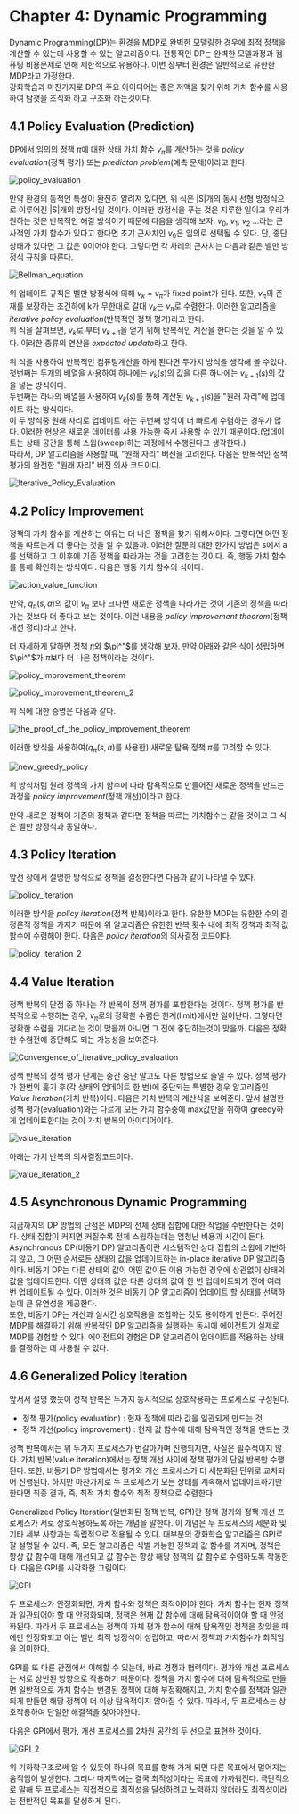 # Chapter 4: Dynamic Programming  

Dynamic Programming(DP)는 환경을 MDP로 완벽한 모델링한 경우에 최적 정책을 계산할 수 있는데 사용할 수 있는 알고리즘이다. 전통적인 DP는 완벽한 모델과정과 컴퓨팅 비용문제로 인해 제한적으로 유용하다. 이번 장부터 환경은 일반적으로 유한한 MDP라고 가정한다.  
강화학습과 마찬가지로 DP의 주요 아이디어는 좋은 저액을 찾기 위해 가치 함수를 사용하여 탐갯을 조직화 하고 구조화 하는것이다.  

## 4.1 Policy Evaluation (Prediction)

DP에서 임의의 정책 $\pi$에 대한 상태 가치 함수 $v_\pi$를 계산하는 것을 $policy$ $evaluation$(정책 평가) 또는 $predicton$ $problem$(예측 문제)이라고 한다.  

![policy_evaluation](https://github.com/lpigeon/TIL/blob/main/Reinforcement_Learning/img/chapter4/policy_evaluation.png?raw=true)  

만약 환경의 동적인 특성이 완전히 알려져 있다면, 위 식은 |S|개의 동시 선형 방정식으로 이루어진 |S|개의 방정식일 것이다. 이러한 방정식을 푸는 것은 지루한 일이고 우리가 원하는 것은 반복적인 해결 방식이기 때문에 다음을 생각해 보자. $v_0$, $v_1$, $v_2$ ...라는 근사적인 가치 함수가 있다고 한다면 초기 근사치인 $v_0$은 임의로 선택될 수 있다. 단, 종단 상태가 있다면 그 값은 0이어야 한다. 그렇다면 각 차례의 근사치는 다음과 같은 벨만 방정식 규칙을 따른다.  
  
![Bellman_equation](https://github.com/lpigeon/TIL/blob/main/Reinforcement_Learning/img/chapter4/Bellman_equation.png?raw=true)  
  
위 업데이트 규칙은 벨만 방정식에 의해 $v_k$ = $v_\pi$가 fixed point가 된다. 또한, $v_\pi$의 존재를 보장하는 조건하에 k가 무한대로 갈대 $v_k$는 $v_\pi$로 수렴한다. 이러한 알고리즘을 $iterative$ $policy$ $evaluation$(반복적인 정책 평가)라고 한다.  
위 식을 살펴보면, $v_k$로 부터 $v_{k+1}$을 얻기 위해 반복적인 계산을 한다는 것을 알 수 있다. 이러한 종류의 연산을 $expected$ $update$라고 한다.  

위 식을 사용하여 반복적인 컴퓨팅계산을 하게 된다면 두가지 방식을 생각해 볼 수있다.  
첫번째는 두개의 배열을 사용하여 하나에는 $v_k(s)$의 값을 다른 하나에는 $v_{k+1}(s)$의 값을 넣는 방식이다.  
두번째는 하나의 배열을 사용하여 $v_k(s)$를 통해 계산된 $v_{k+1}(s)$을 "원래 자리"에 업데이트 하는 방식이다.  
이 두 방식중 원래 자리로 업데이트 하는 두번째 방식이 더 빠르게 수렴하는 경우가 많다. 이러한 현상은 새로운 데이터를 사용 가능한 즉시 사용할 수 있기 때문이다.(업데이트는 상태 공간을 통해 스윕(sweep)하는 과정에서 수행된다고 생각한다.)  
따라서, DP 알고리즘을 사용할 때, "원래 자리" 버전을 고려한다. 다음은 반복적인 정책 평가의 완전한 "원래 자리" 버전 의사 코드이다.  

![Iterative_Policy_Evaluation](https://github.com/lpigeon/TIL/blob/main/Reinforcement_Learning/img/chapter4/Iterative_Policy_Evaluation.png?raw=true)  

## 4.2 Policy Improvement  

정책의 가치 함수를 계산하는 이유는 더 나은 정책을 찾기 위해서이다. 그렇다면 어떤 정책을 따르는게 더 좋다는 것을 알 수 있을까. 이러한 질문의 대한 한가지 방법은 s에서 a를 선택하고 그 이후에 기존 정책을 따라가는 것을 고려한는 것이다. 즉, 행동 가치 함수를 통해 확인하는 방식이다. 다음은 행동 가치 함수의 식이다.  

![action_value_function](https://github.com/lpigeon/TIL/blob/main/Reinforcement_Learning/img/chapter4/action_value_function.png?raw=true)  

만약, $q_\pi(s,a)$의 값이 $v_\pi$ 보다 크다면 새로운 정책을 따라가는 것이 기존의 정책을 따라가는 것보다 더 좋다고 보는 것이다. 이런 내용을 $policy$ $improvement$ $theorem$(정책 개선 정리)라고 한다.  

더 자세하게 말하면 정책 $\pi$와 $\pi^"$를 생각해 보자. 만약 아래와 같은 식이 성립하면 $\pi^"$가 $\pi$보다 더 나은 정책이라는 것이다.

![policy_improvement_theorem](https://github.com/lpigeon/TIL/blob/main/Reinforcement_Learning/img/chapter4/policy_improvement_theorem.png?raw=true)  

![policy_improvement_theorem_2](https://github.com/lpigeon/TIL/blob/main/Reinforcement_Learning/img/chapter4/policy_improvement_theorem_2.png?raw=true)  

위 식에 대한 증명은 다음과 같다.  

![the_proof_of_the_policy_improvement_theorem](https://github.com/lpigeon/TIL/blob/main/Reinforcement_Learning/img/chapter4/the_proof_of_the_policy_improvement_theorem.png?raw=true)  

이러한 방식을 사용하여($q_\pi(s,a)$를 사용한) 새로운 탐욕 정책 $\pi$를 고려할 수 있다.  

![new_greedy_policy](https://github.com/lpigeon/TIL/blob/main/Reinforcement_Learning/img/chapter4/new_greedy_policy.png?raw=true)  

위 방식처럼 원래 정책의 가치 함수에 따라 탐욕적으로 만들어진 새로운 정책을 만드는 과정을 $policy$ $improvement$(정책 개선)이라고 한다.  

만약 새로운 정책이 기존의 정책과 같다면 정책을 따르는 가치함수는 같을 것이고 그 식은 벨만 방정식과 동일하다.

## 4.3 Policy Iteration  

앞선 장에서 설명한 방식으로 정책을 결정한다면 다음과 같이 나타낼 수 있다.

![policy_iteration](https://github.com/lpigeon/TIL/blob/main/Reinforcement_Learning/img/chapter4/policy_iteration.png?raw=true)  

이러한 방식을 $policy$ $iteration$(정책 반복)이라고 한다. 유한한 MDP는 유한한 수의 결정론적 정책을 가지기 때문에 위 알고리즘은 유한한 반복 횟수 내에 최적 정책과 최적 값 함수에 수렴해야 한다. 다음은 $policy$ $iteration$의 의사결정 코드이다.  

![policy_iteration_2](https://github.com/lpigeon/TIL/blob/main/Reinforcement_Learning/img/chapter4/policy_iteration_2.png?raw=true)  

## 4.4 Value Iteration  

정책 반복의 단점 중 하나는 각 반복이 정책 평가를 포함한다는 것이다. 정책 평가를 반복적으로 수행하는 경우, $v_\pi$로의 정확한 수렴은 한계(limit)에서만 일어난다. 그렇다면 정확한 수렴을 기다리는 것이 맞을까 아니면 그 전에 중단하는것이 맞을까. 다음은 정확한 수렴전에 중단해도 되는 가능성을 보여준다.  

![Convergence_of_iterative_policy_evaluation](https://github.com/lpigeon/TIL/blob/main/Reinforcement_Learning/img/chapter4/Convergence_of_iterative_policy_evaluation.png?raw=true)  

정책 반복의 정책 평가 단계는 중간 중단 말고도 다른 방법으로 줄일 수 있다. 정책 평가가 한번의 훑기 후(각 상태의 업데이트 한 번)에 중단되는 특별한 경우 알고리즘인 $Value$ $Iteration$(가치 반복)이다. 다음은 가치 반복의 계산식을 보여준다. 앞서 설명한 정책 평가(evaluation)와는 다르게 모든 가치 함수중에 max값만을 취하여 greedy하게 업데이트한다는 것이 가치 반복의 아이디어이다.  

![value_iteration](https://github.com/lpigeon/TIL/blob/main/Reinforcement_Learning/img/chapter4/value_iteration.png?raw=true)  

아래는 가치 반복의 의사결정코드이다.  

![value_iteration_2](https://github.com/lpigeon/TIL/blob/main/Reinforcement_Learning/img/chapter4/value_iteration_2.png?raw=true)  

## 4.5 Asynchronous Dynamic Programming  

지금까지의 DP 방법의 단점은 MDP의 전체 상태 집합에 대한 작업을 수반한다는 것이다. 상태 집합이 커지면 커질수록 전체 스윕하는데는 엄청난 비용과 시간이 든다.  
Asynchronous DP(비동기 DP) 알고리즘이란 시스템적인 상태 집합의 스윕에 기반하지 않고, 그 어떤 순서로든 상태의 값을 업데이트하는 in-place iterative DP 알고리즘이다. 비동기 DP는 다른 상태의 값이 어떤 값이든 이용 가능한 경우에 상관없이 상태의 값을 업데이트한다. 어떤 상태의 값은 다른 상태의 값이 한 번 업데이트되기 전에 여러 번 업데이트될 수 있다. 이러한 것은 비동기 DP 알고리즘이 업데이트 할 상태를 선택하는데 큰 유연성을 제공한다.  
또한, 비동기 DP는 계산과 실시간 상호작용을 조합하는 것도 용이하게 만든다. 주어진 MDP를 해결하기 위해 반복적인 DP 알고리즘을 실행하는 동시에 에이전트가 실제로 MDP를 경험할 수 있다. 에이전트의 경험은 DP 알고리즘이 업데이트를 적용하는 상태를 결정하는 데 사용될 수 있다.  

## 4.6 Generalized Policy Iteration  

앞서서 설명 했듯이 정책 반복은 두가지 동시적으로 상호작용하는 프로세스로 구성된다.

- 정책 평가(policy evaluation) : 현재 정책에 따라 값을 일관되게 만드는 것
- 정책 개선(policy improvement) : 현재 값 함수에 대해 탐욕적인 정책을 만드는 것  

정책 반복에서는 위 두가지 프로세스가 번갈아가며 진행되지만, 사실은 필수적이지 않다. 가치 반복(value iteration)에서는 정책 개선 사이에 정책 평가의 단일 반복만 수행된다. 또한, 비동기 DP 방법에서는 평가와 개선 프로세스가 더 세분화된 단위로 교차되어 진행된다. 하지만 마찬가지로 두 프로세스가 모든 상태를 계속해서 업데이트하기만 한다면 최종 결과, 즉, 최적 가치 함수와 최적 정책으로 수렴한다.  

Generalized Policy Iteration(일반화된 정책 반복, GPI)란 정책 평가와 정책 개선 프로세스가 서로 상호작용하도록 하는 개념을 말한다. 이 개념은 두 프로세스의 세분화 및 기타 세부 사항과는 독립적으로 적용될 수 있다. 대부분의 강화학습 알고리즘은 GPI로 잘 설명될 수 있다. 즉, 모든 알고리즘은 식별 가능한 정책과 값 함수를 가지며, 정책은 항상 값 함수에 대해 개선되고 값 함수는 항상 해당 정책의 값 함수로 수렴하도록 작동한다. 다음은 GPI를 시각화한 그림이다.  

![GPI](https://github.com/lpigeon/TIL/blob/main/Reinforcement_Learning/img/chapter4/GPI.png?raw=true)  

두 프로세스가 안정화되면, 가치 함수와 정책은 최적이어야 한다. 가치 함수는 현재 정책과 일관되어야 할 때 안정화되며, 정책은 현재 값 함수에 대해 탐욕적이어야 할 때 안정화된다. 따라서 두 프로세스는 정책이 자체 평가 함수에 대해 탐욕적인 정책을 찾았을 때에만 안정화되고 이는 벨반 최적 방정식이 성립하고, 따라서 정책과 가치함수가 최적임을 의미한다.  

GPI를 또 다른 관점에서 이해할 수 있는데, 바로 경쟁과 협력이다. 평가와 개선 프로세스는 서로 상반된 방향으로 작용하기 때문이다. 정책을 가치 함수에 대해 탐욕적으로 만들면 일반적으로 가치 함수는 변경된 정책에 대해 부정확해지고, 가치 함수를 정책과 일관되게 만들면 해당 정책이 더 이상 탐욕적이지 않아질 수 있다. 따라서, 두 프로세스는 상호작용하여 단일한 해결책을 찾아야한다.  

다음은 GPI에서 평가, 개선 프로세스를 2차원 공간의 두 선으로 표현한 것이다.  

![GPI_2](https://github.com/lpigeon/TIL/blob/main/Reinforcement_Learning/img/chapter4/GPI_2.png?raw=true)  

위 기하학구조로써 알 수 있듯이 하나의 목표를 향해 가게 되면 다른 목표에서 멀어지는 움직임이 발생한다. 그러나 마지막에는 결국 최적성이라는 목표에 가까워진다. 극단적으로 말해 두 프로세스는 직접적으로 최적성을 달성하려고 노력하지 않더라도 최적성이라는 전반적인 목표를 달성하게 된다.
